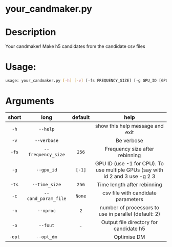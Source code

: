
your_candmaker.py
=================

# Description


Your candmaker! Make h5 candidates from the candidate csv files
# Usage:


```bash
usage: your_candmaker.py [-h] [-v] [-fs FREQUENCY_SIZE] [-g GPU_ID [GPU_ID ...]] [-ts TIME_SIZE] -c CAND_PARAM_FILE [-n NPROC] [-o FOUT] [-opt]

```
# Arguments

|short|long|default|help|
| :---: | :---: | :---: | :---: |
|`-h`|`--help`||show this help message and exit|
|`-v`|`--verbose`||Be verbose|
|`-fs`|`--frequency_size`|`256`|Frequency size after rebinning|
|`-g`|`--gpu_id`|`[-1]`|GPU ID (use -1 for CPU). To use multiple GPUs (say with id 2 and 3 use -g 2 3|
|`-ts`|`--time_size`|`256`|Time length after rebinning|
|`-c`|`--cand_param_file`|`None`|csv file with candidate parameters|
|`-n`|`--nproc`|`2`|number of processors to use in parallel (default: 2)|
|`-o`|`--fout`|`.`|Output file directory for candidate h5|
|`-opt`|`--opt_dm`||Optimise DM|
